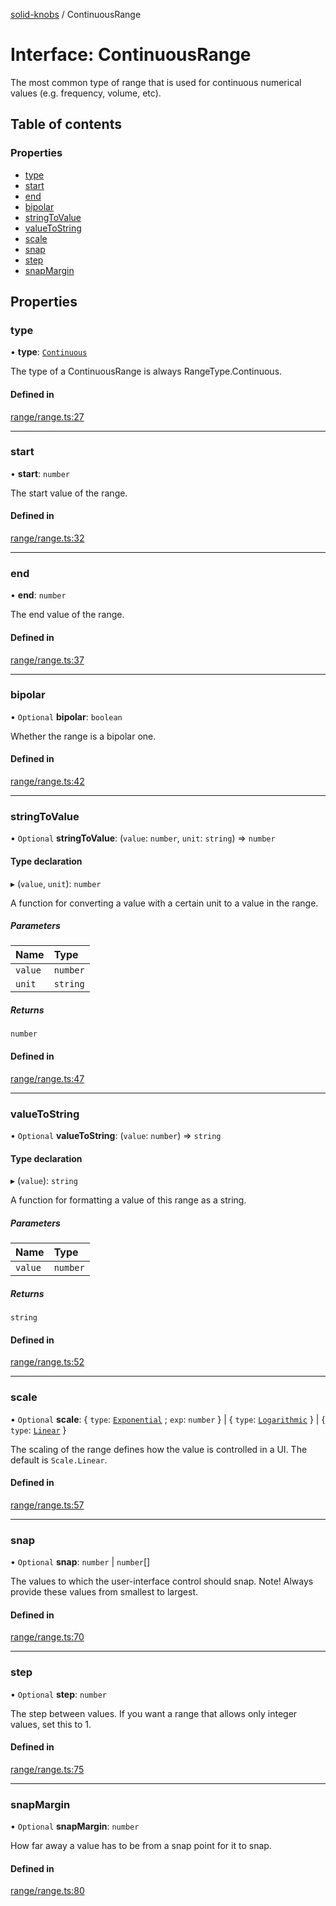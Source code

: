 [solid-knobs](../README.md) / ContinuousRange

# Interface: ContinuousRange

The most common type of range that is used for continuous numerical values (e.g. frequency, volume, etc).

## Table of contents

### Properties

- [type](ContinuousRange.md#type)
- [start](ContinuousRange.md#start)
- [end](ContinuousRange.md#end)
- [bipolar](ContinuousRange.md#bipolar)
- [stringToValue](ContinuousRange.md#stringtovalue)
- [valueToString](ContinuousRange.md#valuetostring)
- [scale](ContinuousRange.md#scale)
- [snap](ContinuousRange.md#snap)
- [step](ContinuousRange.md#step)
- [snapMargin](ContinuousRange.md#snapmargin)

## Properties

### type

• **type**: [`Continuous`](../enums/RangeType.md#continuous)

The type of a ContinuousRange is always RangeType.Continuous.

#### Defined in

[range/range.ts:27](https://github.com/tahti-studio/solid-parameter-controls/blob/20a2445/src/range/range.ts#L27)

___

### start

• **start**: `number`

The start value of the range.

#### Defined in

[range/range.ts:32](https://github.com/tahti-studio/solid-parameter-controls/blob/20a2445/src/range/range.ts#L32)

___

### end

• **end**: `number`

The end value of the range.

#### Defined in

[range/range.ts:37](https://github.com/tahti-studio/solid-parameter-controls/blob/20a2445/src/range/range.ts#L37)

___

### bipolar

• `Optional` **bipolar**: `boolean`

Whether the range is a bipolar one.

#### Defined in

[range/range.ts:42](https://github.com/tahti-studio/solid-parameter-controls/blob/20a2445/src/range/range.ts#L42)

___

### stringToValue

• `Optional` **stringToValue**: (`value`: `number`, `unit`: `string`) => `number`

#### Type declaration

▸ (`value`, `unit`): `number`

A function for converting a value with a certain unit to a value in the range.

##### Parameters

| Name | Type |
| :------ | :------ |
| `value` | `number` |
| `unit` | `string` |

##### Returns

`number`

#### Defined in

[range/range.ts:47](https://github.com/tahti-studio/solid-parameter-controls/blob/20a2445/src/range/range.ts#L47)

___

### valueToString

• `Optional` **valueToString**: (`value`: `number`) => `string`

#### Type declaration

▸ (`value`): `string`

A function for formatting a value of this range as a string.

##### Parameters

| Name | Type |
| :------ | :------ |
| `value` | `number` |

##### Returns

`string`

#### Defined in

[range/range.ts:52](https://github.com/tahti-studio/solid-parameter-controls/blob/20a2445/src/range/range.ts#L52)

___

### scale

• `Optional` **scale**: { `type`: [`Exponential`](../enums/Scale.md#exponential) ; `exp`: `number`  } \| { `type`: [`Logarithmic`](../enums/Scale.md#logarithmic)  } \| { `type`: [`Linear`](../enums/Scale.md#linear)  }

The scaling of the range defines how the value is controlled in a UI. The default is `Scale.Linear`.

#### Defined in

[range/range.ts:57](https://github.com/tahti-studio/solid-parameter-controls/blob/20a2445/src/range/range.ts#L57)

___

### snap

• `Optional` **snap**: `number` \| `number`[]

The values to which the user-interface control should snap.
Note! Always provide these values from smallest to largest.

#### Defined in

[range/range.ts:70](https://github.com/tahti-studio/solid-parameter-controls/blob/20a2445/src/range/range.ts#L70)

___

### step

• `Optional` **step**: `number`

The step between values. If you want a range that allows only integer values, set this to 1.

#### Defined in

[range/range.ts:75](https://github.com/tahti-studio/solid-parameter-controls/blob/20a2445/src/range/range.ts#L75)

___

### snapMargin

• `Optional` **snapMargin**: `number`

How far away a value has to be from a snap point for it to snap.

#### Defined in

[range/range.ts:80](https://github.com/tahti-studio/solid-parameter-controls/blob/20a2445/src/range/range.ts#L80)
